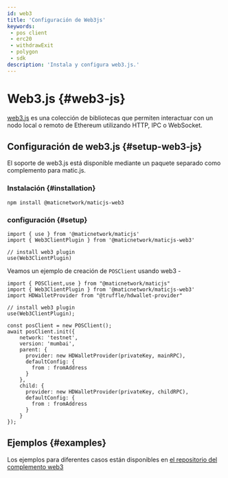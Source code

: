 ```yaml
---
id: web3
title: 'Configuración de Web3js'
keywords:
 - pos client
 - erc20
 - withdrawExit
 - polygon
 - sdk
description: 'Instala y configura web3.js.'
---
```


# Web3.js {#web3-js}

[web3.js](https://web3js.readthedocs.io/) es una colección de bibliotecas que permiten interactuar con un nodo local o remoto de Ethereum utilizando HTTP, IPC o WebSocket.

## Configuración de web3.js {#setup-web3-js}

El soporte de web3.js está disponible mediante un paquete separado como complemento para matic.js.

### Instalación {#installation}

```
npm install @maticnetwork/maticjs-web3

```

### configuración {#setup}

```
import { use } from '@maticnetwork/maticjs'
import { Web3ClientPlugin } from '@maticnetwork/maticjs-web3'

// install web3 plugin
use(Web3ClientPlugin)
```

Veamos un ejemplo de creación de `POSClient` usando web3 -

```
import { POSClient,use } from "@maticnetwork/maticjs"
import { Web3ClientPlugin } from '@maticnetwork/maticjs-web3'
import HDWalletProvider from "@truffle/hdwallet-provider"

// install web3 plugin
use(Web3ClientPlugin);

const posClient = new POSClient();
await posClient.init({
    network: 'testnet',
    version: 'mumbai',
    parent: {
      provider: new HDWalletProvider(privateKey, mainRPC),
      defaultConfig: {
        from : fromAddress
      }
    },
    child: {
      provider: new HDWalletProvider(privateKey, childRPC),
      defaultConfig: {
        from : fromAddress
      }
    }
});

```

## Ejemplos {#examples}

Los ejemplos para diferentes casos están disponibles en [el repositorio del complemento web3](https://github.com/maticnetwork/maticjs-web3)
